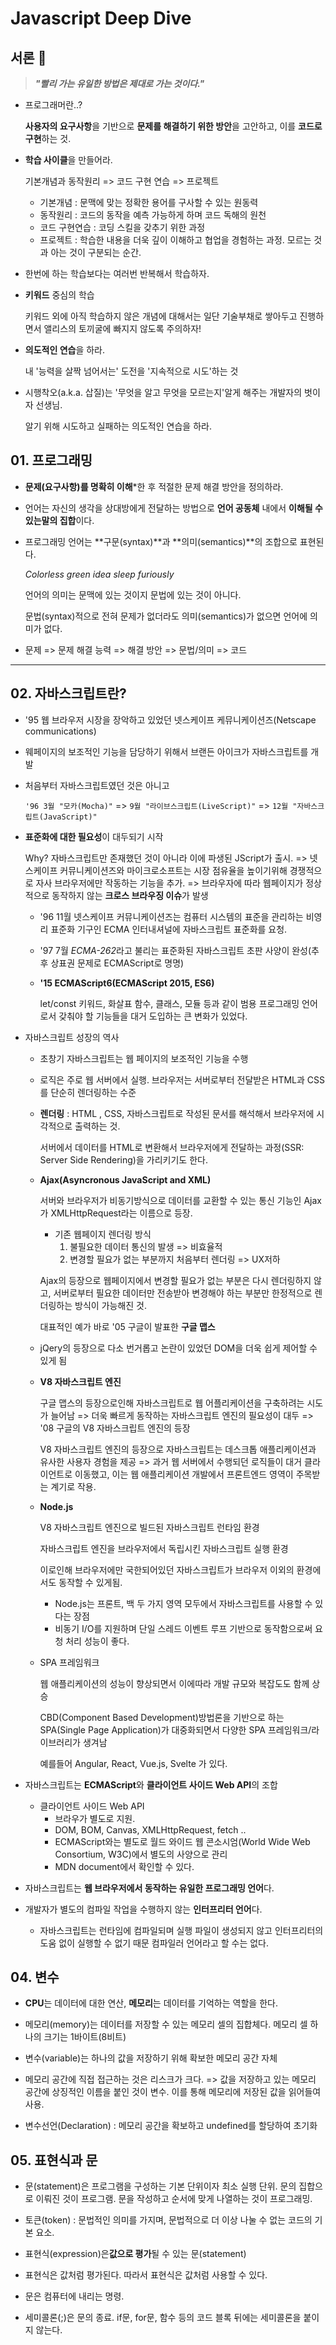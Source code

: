 # Javascript Deep Dive

## 서론 :book:

> ***"빨리 가는 유일한 방법은 제대로 가는 것이다."***

- 프로그래머란..?

  **사용자의 요구사항**을 기반으로 **문제를 해결하기 위한 방안**을 고안하고, 이를 **코드로 구현**하는 것.

- **학습 사이클**을 만들어라.

  기본개념과 동작원리 => 코드 구현 연습 => 프로젝트
  - 기본개념 : 문맥에 맞는 정확한 용어를 구사할 수 있는 원동력
  - 동작원리 : 코드의 동작을 예측 가능하게 하며 코드 독해의 원천
  - 코드 구현연습 : 코딩 스킬을 갖추기 위한 과정
  - 프로젝트 : 학습한 내용을 더욱 깊이 이해하고 협업을 경험하는 과정. 모르는 것과 아는 것이 구분되는 순간.

- 한번에 하는 학습보다는 여러번 반복해서 학습하자.

- **키워드** 중심의 학습

  키워드 외에 아직 학습하지 않은 개념에 대해서는 일단 기술부채로 쌓아두고 진행하면서 앨리스의 토끼굴에 빠지지 않도록 주의하자!

- **의도적인 연습**을 하라.

  내 '능력을 살짝 넘어서는' 도전을 '지속적으로 시도'하는 것

- 시행착오(a.k.a. 삽질)는 '무엇을 알고 무엇을 모르는지'알게 해주는 개발자의 벗이자 선생님.

  알기 위해 시도하고 실패하는 의도적인 연습을 하라.

## 01. 프로그래밍

- **문제(요구사항)를 명확히 이해***한 후 적절한 문제 해결 방안을 정의하라.

- 언어는 자신의 생각을 상대방에게 전달하는 방법으로 **언어 공동체** 내에서 **이해될 수 있는말의 집합**이다.

- 프로그래밍 언어는 **구문(syntax)**과 **의미(semantics)**의 조합으로 표현된다.

  *Colorless green idea sleep furiously*

  언어의 의미는 문맥에 있는 것이지 문법에 있는 것이 아니다.

  문법(syntax)적으로 전혀 문제가 없더라도 의미(semantics)가 없으면 언어에 의미가 없다.

- 문제 => 문제 해결 능력 => 해결 방안 => 문법/의미 => 코드

---

## 02. 자바스크립트란?

- '95 웹 브라우저 시장을 장악하고 있었던 넷스케이프 케뮤니케이션즈(Netscape communications)

- 웨페이지의 보조적인 기능을 담당하기 위해서 브랜든 아이크가 자바스크립트를 개발

- 처음부터 자바스크립트였던 것은 아니고 

  `'96 3월 "모카(Mocha)"` => `9월 "라이브스크립트(LiveScript)"` => `12월 "자바스크립트(JavaScript)"`

- **표준화에 대한 필요성**이 대두되기 시작

  Why? 자바스크립트만 존재했던 것이 아니라 이에 파생된 JScript가 출시. => 넷스케이프 커뮤니케이션즈와 마이크로소프트는 시장 점유율을 높이기위해 경쟁적으로 자사 브라우저에만 작동하는 기능을 추가. => 브라우자에 따라 웹페이지가 정상적으로 동작하지 않는 **크로스 브라우징 이슈**가 발생

  - '96 11월 넷스케이프 커뮤니케이션즈는 컴퓨터 시스템의 표준을 관리하는 비영리 표준화 기구인 ECMA 인터내셔널에 자바스크립트 표준화를 요청.

  - '97 7월 *ECMA-262*라고 불리는 표준화된 자바스크립트 초판 사양이 완성(추후 상표권 문제로 ECMAScript로 명명)

  - **'15 ECMAScript6(ECMAScript 2015, ES6)**

    let/const 키워드, 화살표 함수, 클래스, 모듈 등과 같이 범용 프로그래밍 언어로서 갖춰야 할 기능들을 대거 도입하는 큰 변화가 있었다.

- 자바스크립트 성장의 역사

  - 초창기 자바스크립트는 웹 페이지의 보조적인 기능을 수행

  - 로직은 주로 웹 서버에서 실행. 브라우저는 서버로부터 전달받은 HTML과 CSS를 단순히 렌더링하는 수준

  - **렌더링** : HTML , CSS, 자바스크립트로 작성된 문서를 해석해서 브라우저에 시각적으로 출력하는 것.

    서버에서 데이터를 HTML로 변환해서 브라우저에게 전달하는 과정(SSR: Server Side Rendering)을 가리키기도 한다.

  - **Ajax(Asyncronous JavaScript and XML)**

    서버와 브라우저가 비동기방식으로 데이터를 교환할 수 있는 통신 기능인 Ajax가 XMLHttpRequest라는 이름으로 등장.

    - 기존 웹페이지 렌더링 방식
      1. 불필요한 데이터 통신의 발생 => 비효율적
      2. 변경할 필요가 없는 부분까지 처음부터 렌더링 => UX저하

    Ajax의 등장으로 웹페이지에서 변경할 필요가 없는 부분은 다시 렌더링하지 않고, 서버로부터 필요한 데이터만 전송받아 변경해야 하는 부분만 한정적으로 렌더링하는 방식이 가능해진 것.

    대표적인 예가 바로 '05 구글이 발표한 **구글 맵스**

  - jQery의 등장으로 다소 번거롭고 논란이 있었던 DOM을 더욱 쉽게 제어할 수 있게 됨

  - **V8 자바스크립트 엔진**

    구글 맵스의 등장으로인해 자바스크립트로 웹 어플리케이션을 구축하려는 시도가 늘어남 => 더욱 빠르게 동작하는 자바스크립트 엔진의 필요성이 대두 => '08 구글의 V8 자바스크립트 엔진의 등장

    V8 자바스크립트 엔진의 등장으로 자바스크립트는 데스크톱 애플리케이션과 유사한 사용자 경험을 제공 => 과거 웹 서버에서 수행되던 로직들이 대거 클라이언트로 이동했고, 이는 웹 애플리케이션 개발에서 프론트엔드 영역이 주목받는 계기로 작용.

  - **Node.js**

    V8 자바스크립트 엔진으로 빌드된 자바스크립트 런타임 환경

    자바스크립트 엔진을 브라우저에서 독립시킨 자바스크립트 실행 환경

    이로인해 브라우저에만 국한되어있던 자바스크립트가 브라우저 이외의 환경에서도 동작할 수 있게됨.

    - Node.js는 프론트, 백 두 가지 영역 모두에서 자바스크립트를 사용할 수 있다는 장점
    - 비동기 I/O를 지원하며 단일 스레드 이벤트 루프 기반으로 동작함으로써 요청 처리 성능이 좋다.

  - SPA 프레임워크

    웹 애플리케이션의 성능이 향상되면서 이에따라 개발 규모와 복잡도도 함께 상승

    CBD(Component Based Development)방법론을 기반으로 하는 SPA(Single Page Application)가 대중화되면서 다양한 SPA 프레임워크/라이브러리가 생겨남

    예를들어 Angular, React, Vue.js, Svelte 가 있다.

- 자바스크립트는 **ECMAScript**와 **클라이언트 사이드 Web API**의 조합
  - 클라이언트 사이드 Web API
    - 브라우가 별도로 지원.
    - DOM, BOM, Canvas, XMLHttpRequest, fetch ..
    - ECMAScript와는 별도로 월드 와이드 웹 콘소시엄(World Wide Web Consortium, W3C)에서 별도의 사양으로 관리
    - MDN document에서 확인할 수 있다.

- 자바스크립트는 **웹 브라우저에서 동작하는 유일한 프로그래밍 언어**다.
- 개발자가 별도의 컴파일 작업을 수행하지 않는 **인터프리터 언어**다.
  
  - 자바스크립트는 런타임에 컴파일되며 실행 파일이 생성되지 않고 인터프리터의 도움 없이 실행할 수 없기 때문 컴파일러 언어라고 할 수는 없다.

## 04. 변수

- **CPU**는 데이터에 대한 연산, **메모리**는 데이터를 기억하는 역할을 한다.

- 메모리(memory)는 데이터를 저장할 수 있는 메모리 셀의 집합체다. 메모리 셀 하나의 크기는 1바이트(8비트)

- 변수(variable)는 하나의 값을 저장하기 위해 확보한 메모리 공간 자체
- 메모리 공간에 직접 접근하는 것은 리스크가 크다. => 값을 저장하고 있는 메모리 공간에 상징적인 이름을 붙인 것이 변수. 이를 통해 메모리에 저장된 값을 읽어들여 사용.

- 변수선언(Declaration) : 메모리 공간을 확보하고 undefined를 할당하여 초기화

## 05. 표현식과 문

- 문(statement)은 프로그램을 구성하는 기본 단위이자 최소 실행 단위. 문의 집합으로 이뤄진 것이 프로그램. 문을 작성하고 순서에 맞게 나열하는 것이 프로그래밍.
- 토큰(token) : 문법적인 의미를 가지며, 문법적으로 더 이상 나눌 수 없는 코드의 기본 요소.

- 표현식(expression)은**값으로 평가**될 수 있는 문(statement)
- 표현식은 값처럼 평가된다. 따라서 표현식은 값처럼 사용할 수 있다.

- 문은 컴퓨터에 내리는 명령.
- 세미콜론(;)은 문의 종료.  if문, for문, 함수 등의 코드 블록 뒤에는 세미콜론을 붙이지 않는다.

